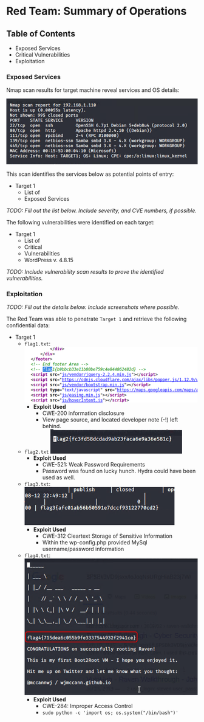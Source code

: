 # Red Team: Summary of Operations

## Table of Contents
- Exposed Services
- Critical Vulnerabilities
- Exploitation

### Exposed Services

Nmap scan results for target machine reveal services and OS details:

![target 1](https://github.com/tajambois/Home-Work/blob/main/Final%20Project/images/2021-02-22_20h21_56.png)

This scan identifies the services below as potential points of entry:
- Target 1
  - List of
  - Exposed Services

_TODO: Fill out the list below. Include severity, and CVE numbers, if possible._

The following vulnerabilities were identified on each target:
- Target 1
  - List of
  - Critical
  - Vulnerabilities
  - WordPress v. 4.8.15

_TODO: Include vulnerability scan results to prove the identified vulnerabilities._

### Exploitation
_TODO: Fill out the details below. Include screenshots where possible._

The Red Team was able to penetrate `Target 1` and retrieve the following confidential data:
- Target 1
  - `flag1.txt`:
![Flag 1](https://github.com/tajambois/Home-Work/blob/main/Final%20Project/images/flag1.png)
    - **Exploit Used**
      - CWE-200 information disclosure
      - View page source, and located developer note (-!) left behind.
  - `flag2.txt`
![Flag 2](https://github.com/tajambois/Home-Work/blob/main/Final%20Project/images/flag2.png)
    - **Exploit Used**
      - CWE-521: Weak Password Requirements
      - Password was found on lucky hunch. Hydra could have been used as well.
  - `flag3.txt`:
![Flag 3](https://github.com/tajambois/Home-Work/blob/main/Final%20Project/images/flag3.png)
    - **Exploit Used**
      - CWE-312 Cleartext Storage of Sensitive Information
      - Within the wp-config.php provided MySql username/password information
  - `flag4.txt`:
![Flag4](https://github.com/tajambois/Home-Work/blob/main/Final%20Project/images/flag4.png)
    - **Exploit Used**
      - CWE-284: Improper Access Control
      - `sudo python -c 'import os; os.system("/bin/bash")'`


